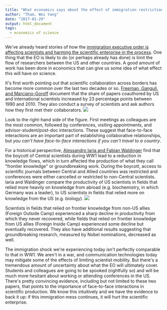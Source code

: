 ```yaml
---
title: "What economics says about the effect of immigration restrictions on science"
author: "Tham, Wei Yang"
date: "2017-01-29"
output: html_document
tags:
  - economics of science
---
```




We've already heard stories of how the [immigration executive order is affecting scientists and harming the scientific enterprise in the process](https://www.theatlantic.com/science/archive/2017/01/trumps-immigration-ban-is-already-harming-americas-scientistsand-its-science/514859/). One thing that the EO is likely to do (or perhaps already has done) is limit the flow of researchers between the US and other countries. A good amount of work has been done in economics that can give us some idea of what effect this will have on science. 

It's first worth pointing out that scientific collaboration across borders has become more common over the last two decades or so. [Freeman, Ganguli, and Marciano-Goroff](http://www.nber.org/papers/w19819) document that the share of papers coauthored by US and international scientists increased by 23 percentage points between 1990 and 2010. They also conduct a survey of scientists and ask authors how they first met their collaborators. ![][fgm-howmet]

[fgm-howmet]: https://weiyangtham.github.io/images/fgm-fig4.png

Look to the right-hand side of the figure. First meetings as colleagues are the most common, followed by conferences, visiting appointments, and advisor-student/post-doc interactions. These suggest that face-to-face interactions are an important part of establishing collaborative relationships, but *you can't have face-to-face interactions if you can't travel to a country*. 

For a historical perspective, [Alessandro Iaria and Fabian Waldinger](http://media.wix.com/ugd/0d0a02_8154f22662b544e49e30c02cbf026266.pdf) find that the boycott of Central scientists during WW1 lead to a reduction in knowledge flows, which in turn affected the production of what they call "frontier knowledge" or groundbreaking work. During the boycott, access to scientific journals between Central and Allied countries was restricted and conferences were either cancelled or restricted to non-Central scientists. Iaria and Waldinger compare the productivity of US scientists in fields that relied more heavily on knowledge from abroad (e.g. biochemistry, in which Germany was a leader), to US scientists in fields that relied more on knowledge from the US (e.g. biology). ![][iw-fig11]

[iw-fig11]: https://weiyangtham.github.io/images/iaria-waldinger-fig11.png

Scientists in fields that relied on frontier knowledge from non-US allies (Foreign Outside Camp) experienced a sharp decline in productivity from which they never recovered, while fields that relied on frontier knowledge from US allies (Foreign Inside Camp) experienced some decline but eventually recovered. They also have additional results suggesting that groundbreaking research, measured by Nobel nominations, decreased as well. 

The immigration shock we're experiencing today isn't perfectly comparable to that in WW1. We aren't in a war, and communication technologies today may mitigate some of the effects of limiting scientist mobility. But there's a tremendous amount of uncertainty about what the EO will ultimately cover. Students and colleagues are going to be spooked (rightfully so) and will be much more hesitant about working or attending conferences in the US. There's pretty convincing evidence, including but not limited to these two papers, that points to the importance of face-to-face interactions in scientific production. We know this intuitively and we have the evidence to back it up: if this immigration mess continues, it will hurt the scientific enterprise.








